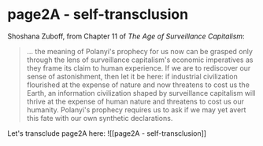 # page2A - self-transclusion

Shoshana Zuboff, from Chapter 11 of _The Age of Surveillance Capitalism_:  
> ... the meaning of Polanyi's prophecy for us now can be grasped only through the lens of surveillance capitalism's economic imperatives as they frame its claim to human experience. If we are to rediscover our sense of astonishment, then let it be here: if industrial civilization flourished at the expense of nature and now threatens to cost us the Earth, an information civilization shaped by surveillance capitalism will thrive at the expense of human nature and threatens to cost us our humanity. Polanyi's prophecy requires us to ask if we may yet avert this fate with our own synthetic declarations.  

Let's transclude page2A here:
![[page2A - self-transclusion]]  